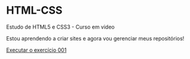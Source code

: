 # HTML-CSS
 Estudo de HTML5 e CSS3 - Curso em video

Estou aprendendo a criar sites e agora vou gerenciar meus repositórios!

<a href="https://neorodrigo.github.io/HTML-CSS/desafios/desafio01/index.html">Executar o exercício 001</a>